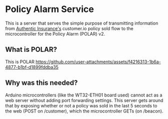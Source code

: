 # Policy Alarm Service
This is a server that serves the simple purpose of transmitting information from [Authentic Insurance's](https://github.com/authenticins) customer.io policy sold flow to the microcontroller for the Policy Alarm (POLAR) v2.

## What is POLAR?
This is POLAR
https://github.com/user-attachments/assets/f4216313-1b6a-4877-b1bf-d1899fddba35

## Why was this needed?
Arduino microcontrollers (like the WT32-ETH01 board used) cannot act as a web server without adding port forwarding settings. This server gets around that by exposing whether or not a policy was sold in the last 5 seconds to the web (POST on /customer), which the microcontroller GETs (on /beacon).
